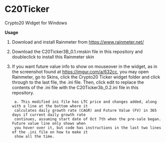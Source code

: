 # C20Ticker
Crypto20 Widget for Windows


**Usage**
1. Download and install Rainmeter from https://www.rainmeter.net/
2. Download the C20Ticker3B_0.1.rmskin file in this repository and doubleclick to install this Rainmeter skin
3. If you want future value info to show on mouseover in the widget, as in the screenshot found at https://imgur.com/a/632cc, you may open Rainmeter, go to Skins, click the Crypto20 Ticker widget folder and click through to the last file, the .ini file. Then, click edit to replace the contents of the .ini file with the C20Ticker3b_0.2.ini file in this repository.
      
		a. This modified ini file has LTC price and changes added, along with a line at the bottom where it 
		calculates daily growth rate (CAGR) and Future Value (FV) in 365 days if current daily growth rate 
		continues, assuming start date of Oct 7th when the pre-sale began. Future value line only shows when 
		you hover over it, but code has instructions in the last two lines of the .ini file on how to make it 
		show all the time.
